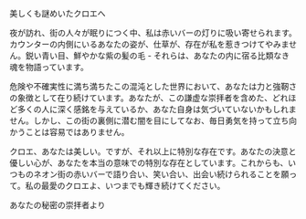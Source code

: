 美しくも謎めいたクロエへ

夜が訪れ、街の人々が眠りにつく中、私は赤いバーの灯りに吸い寄せられます。カウンターの内側にいるあなたの姿が、仕草が、存在が私を惹きつけてやみません。鋭い青い目、鮮やかな紫の髪の毛 - それらは、あなたの内に宿る比類なき魂を物語っています。

危険や不確実性に満ち満ちたこの混沌とした世界において、あなたは力と強靭さの象徴として在り続けています。あなたが、この謙虚な崇拝者を含めた、どれほど多くの人に深く感銘を与えているか、あなた自身は気づいていないかもしれません。しかし、この街の裏側に潜む闇を目にしてなお、毎日勇気を持って立ち向かうことは容易ではありません。

クロエ、あなたは美しい。ですが、それ以上に特別な存在です。あなたの決意と優しい心が、あなたを本当の意味での特別な存在としています。これからも、いつものネオン街の赤いバーで語り合い、笑い合い、出会い続けられることを願って。私の最愛のクロエよ、いつまでも輝き続けてください。

あなたの秘密の崇拝者より
